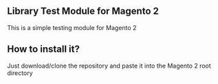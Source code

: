 ## Library Test Module for Magento 2

This is a simple testing module for Magento 2 

## How to install it?
Just download/clone the repository and paste it into the Magento 2 root directory

